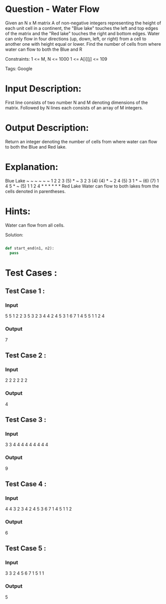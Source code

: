 # Question - Water Flow
Given an N x M matrix A of non-negative integers representing the height of each unit cell in a continent, 
the "Blue lake" touches the left and top edges of the matrix and the "Red lake" touches the right and bottom edges.
Water can only flow in four directions (up, down, left, or right) from a cell to another one with height equal or lower.
Find the number of cells from where water can flow to both the Blue and R

Constraints:
1 <= M, N <= 1000
1 <= A[i][j] <= 109

Tags:
Google

# Input Description:
First line consists of two number N and M denoting dimensions of the matrix.
Followed by N lines each consists of an array of M integers.

# Output Description:
Return an integer denoting the number of cells from where water can flow to both the Blue and Red lake.

# Explanation:
 Blue Lake ~   ~   ~   ~   ~ 
        ~  1   2   2   3  (5) *
        ~  3   2   3  (4) (4) *
        ~  2   4  (5)  3   1  *
        ~ (6) (7)  1   4   5  *
        ~ (5)  1   1   2   4  *
           *   *   *   *   * Red Lake
 Water can flow to both lakes from the cells denoted in parentheses.

# Hints:
 Water can flow from all cells.

Solution:

```python

def start_end(n1, n2):
  pass

```

# Test Cases :
## Test Case 1 :
### Input
5 5
1 2 2 3 5
3 2 3 4 4
2 4 5 3 1
6 7 1 4 5
5 1 1 2 4
### Output
7


## Test Case 2 :
### Input
2 2
2 2
2 2
### Output
4


## Test Case 3 :
### Input
3 3
4 4 4
4 4 4
4 4 4
### Output
9

## Test Case 4 :
### Input
4 4
3 2 3 4
2 4 5 3
6 7 1 4
5 1 1 2
### Output
6


## Test Case 5 :
### Input
3 3
2 4 5
6 7 1
5 1 1
### Output
5
